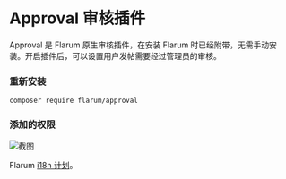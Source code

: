 # Approval 审核插件

Approval 是 Flarum 原生审核插件，在安装 Flarum 时已经附带，无需手动安装。开启插件后，可以设置用户发帖需要经过管理员的审核。

### 重新安装

```
composer require flarum/approval
```

### 添加的权限
![截图](https://i.ibb.co/gSfc3kP/image.png)

Flarum [i18n 计划](https://github.com/Flarum-i18n/extension-release-posts-zh-cn)。